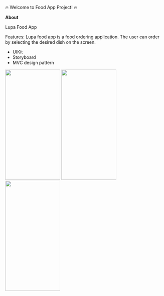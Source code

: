 🔥 Welcome to Food App Project! 🔥

**About**

Lupa Food App

Features:
Lupa food app is a food ordering application. The user can order by selecting the desired dish on the screen.

- UIKit
- Storyboard 
- MVC design pattern
<img src="https://github.com/agkurt/Lupa-Food-App/assets/85376292/f27603a9-0505-4759-9b55-c0a765b31c9e" width="175" height="350">
<img src="https://github.com/agkurt/Lupa-Food-App/assets/85376292/94451144-9754-4f7b-9c11-3bb4f68a1be0" width="175" height="350">
<img src="https://github.com/agkurt/Lupa-Food-App/assets/85376292/82eb4588-fec7-4a18-a6eb-56ca79e84c7d" width="175" height="350">







